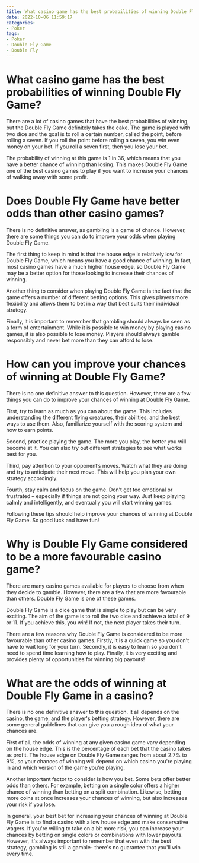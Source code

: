 ```yaml
---
title: What casino game has the best probabilities of winning Double Fly Game 
date: 2022-10-06 11:59:17
categories:
- Poker
tags:
- Poker
- Double Fly Game
- Double Fly
---
```



#  What casino game has the best probabilities of winning Double Fly Game? 

There are a lot of casino games that have the best probabilities of winning, but the Double Fly Game definitely takes the cake. The game is played with two dice and the goal is to roll a certain number, called the point, before rolling a seven. If you roll the point before rolling a seven, you win even money on your bet. If you roll a seven first, then you lose your bet.

The probability of winning at this game is 1 in 36, which means that you have a better chance of winning than losing. This makes Double Fly Game one of the best casino games to play if you want to increase your chances of walking away with some profit.

#  Does Double Fly Game have better odds than other casino games? 

There is no definitive answer, as gambling is a game of chance. However, there are some things you can do to improve your odds when playing Double Fly Game.

The first thing to keep in mind is that the house edge is relatively low for Double Fly Game, which means you have a good chance of winning. In fact, most casino games have a much higher house edge, so Double Fly Game may be a better option for those looking to increase their chances of winning.

Another thing to consider when playing Double Fly Game is the fact that the game offers a number of different betting options. This gives players more flexibility and allows them to bet in a way that best suits their individual strategy.

Finally, it is important to remember that gambling should always be seen as a form of entertainment. While it is possible to win money by playing casino games, it is also possible to lose money. Players should always gamble responsibly and never bet more than they can afford to lose.

#  How can you improve your chances of winning at Double Fly Game? 

There is no one definitive answer to this question. However, there are a few things you can do to improve your chances of winning at Double Fly Game.

First, try to learn as much as you can about the game. This includes understanding the different flying creatures, their abilities, and the best ways to use them. Also, familiarize yourself with the scoring system and how to earn points.

Second, practice playing the game. The more you play, the better you will become at it. You can also try out different strategies to see what works best for you.

Third, pay attention to your opponent’s moves. Watch what they are doing and try to anticipate their next move. This will help you plan your own strategy accordingly.

Fourth, stay calm and focus on the game. Don’t get too emotional or frustrated – especially if things are not going your way. Just keep playing calmly and intelligently, and eventually you will start winning games.

 Following these tips should help improve your chances of winning at Double Fly Game. So good luck and have fun!

#  Why is Double Fly Game considered to be a more favourable casino game? 

There are many casino games available for players to choose from when they decide to gamble. However, there are a few that are more favourable than others. Double Fly Game is one of these games.

Double Fly Game is a dice game that is simple to play but can be very exciting. The aim of the game is to roll the two dice and achieve a total of 9 or 11. If you achieve this, you win! If not, the next player takes their turn.

There are a few reasons why Double Fly Game is considered to be more favourable than other casino games. Firstly, it is a quick game so you don't have to wait long for your turn. Secondly, it is easy to learn so you don't need to spend time learning how to play. Finally, it is very exciting and provides plenty of opportunities for winning big payouts!

#  What are the odds of winning at Double Fly Game in a casino?

There is no one definitive answer to this question. It all depends on the casino, the game, and the player's betting strategy. However, there are some general guidelines that can give you a rough idea of what your chances are.

First of all, the odds of winning at any given casino game vary depending on the house edge. This is the percentage of each bet that the casino takes as profit. The house edge on Double Fly Game ranges from about 2.7% to 9%, so your chances of winning will depend on which casino you're playing in and which version of the game you're playing.

Another important factor to consider is how you bet. Some bets offer better odds than others. For example, betting on a single color offers a higher chance of winning than betting on a split combination. Likewise, betting more coins at once increases your chances of winning, but also increases your risk if you lose.

In general, your best bet for increasing your chances of winning at Double Fly Game is to find a casino with a low house edge and make conservative wagers. If you're willing to take on a bit more risk, you can increase your chances by betting on single colors or combinations with lower payouts. However, it's always important to remember that even with the best strategy, gambling is still a gamble- there's no guarantee that you'll win every time.